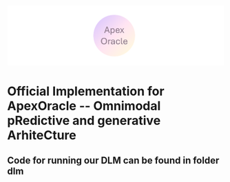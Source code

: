 ![ApexOracle](./hf.png)
# Official Implementation for ApexOracle -- Omnimodal pRedictive and generative ArhiteCture 

## Code for running our DLM can be found in folder dlm
